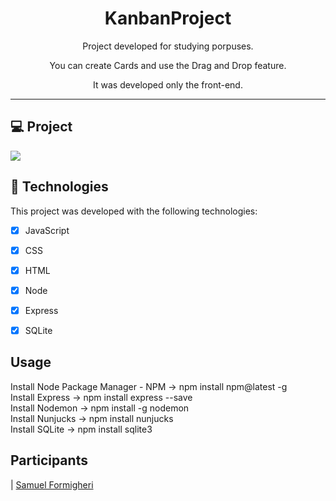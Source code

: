 <h1 align="center">
KanbanProject
</h1>

<p align="center">Project developed for studying porpuses.</p>
<p align="center">You can create Cards and use the Drag and Drop feature.</p>
<p align="center">It was developed only the front-end.</p>

<hr>

## 💻 Project

<img src="https://user-images.githubusercontent.com/62508848/85455116-fab12000-b573-11ea-830f-a8792f3a0d07.png">

## 🚀 Technologies

This project was developed with the following technologies:

- [x] JavaScript

- [x] CSS

- [x] HTML

- [x] Node

- [x] Express

- [x] SQLite

## Usage

Install Node Package Manager - NPM -> npm install npm@latest -g <br />
Install Express -> npm install express --save <br />
Install Nodemon -> npm install -g nodemon <br />
Install Nunjucks -> npm install nunjucks <br />
Install SQLite -> npm install sqlite3 <br />

## Participants

| [Samuel Formigheri](https://github.com/SamuelFormigheri)
